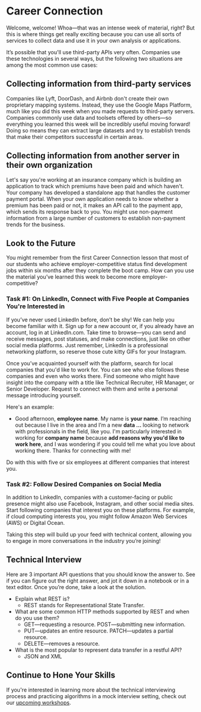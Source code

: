 # Career Connection

Welcome, welcome! Whoa—that was an intense week of material, right? But this is where things get really exciting because you can use all sorts of services to collect data and use it in your own analysis or applications.

It’s possible that you'll use third-party APIs very often. Companies use these technologies in several ways, but the following two situations are among the most common use cases:

## Collecting information from third-party services

Companies like Lyft, DoorDash, and Airbnb don't create their own proprietary mapping systems. Instead, they use the Google Maps Platform, much like you did this week when you made requests to third-party servers. Companies commonly use data and toolsets offered by others—so everything you learned this week will be incredibly useful moving forward! Doing so means they can extract large datasets and try to establish trends that make their competitors successful in certain areas.

## Collecting information from another server in their own organization

Let's say you're working at an insurance company which is building an application to track which premiums have been paid and which haven't. Your company has developed a standalone app that handles the customer payment portal. When your own application needs to know whether a premium has been paid or not, it makes an API call to the payment app, which sends its response back to you. You might use non-payment information from a large number of customers to establish non-payment trends for the business.

## Look to the Future

You might remember from the first Career Connection lesson that most of our students who achieve employer-competitive status find development jobs within six months after they complete the boot camp. How can you use the material you’ve learned this week to become more employer-competitive?

### Task #1: On LinkedIn, Connect with Five People at Companies You're Interested in

If you’ve never used LinkedIn before, don’t be shy! We can help you become familiar with it. Sign up for a new account or, if you already have an account, log in at LinkedIn.com. Take time to browse—you can send and receive messages, post statuses, and make connections, just like on other social media platforms. Just remember, LinkedIn is a professional networking platform, so reserve those cute kitty GIFs for your Instagram.

Once you’ve acquainted yourself with the platform, search for local companies that you'd like to work for. You can see who else follows these companies and even who works there. Find someone who might have insight into the company with a title like Technical Recruiter, HR Manager, or Senior Developer. Request to connect with them and write a personal message introducing yourself.

Here's an example:

- Good afternoon, **employee name**. My name is **your name**. I’m reaching out because I live in the area and I’m a new **data …** looking to network with professionals in the field, like you. I'm particularly interested in working for **company name** because **add reasons why you'd like to work here**, and I was wondering if you could tell me what you love about working there. Thanks for connecting with me!

Do with this with five or six employees at different companies that interest you.

### Task #2: Follow Desired Companies on Social Media

In addition to LinkedIn, companies with a customer-facing or public presence might also use Facebook, Instagram, and other social media sites. Start following companies that interest you on these platforms. For example, if cloud computing interests you, you might follow Amazon Web Services (AWS) or Digital Ocean.

Taking this step will build up your feed with technical content, allowing you to engage in more conversations in the industry you’re joining!

## Technical Interview

Here are 3 important API questions that you should know the answer to. See if you can figure out the right answer, and jot it down in a notebook or in a text editor. Once you’re done, take a look at the solution.

- Explain what REST is?
  - REST stands for Representational State Transfer.
- What are some common HTTP methods supported by REST and when do you use them?
  - GET—requesting a resource. POST—submitting new information. 
  - PUT—updates an entire resource. PATCH—updates a partial resource. 
  - DELETE—removes a resource.
- What is the most popular to represent data transfer in a restful API?
  - JSON and XML

## Continue to Hone Your Skills

If you're interested in learning more about the technical interviewing process and practicing algorithms in a mock interview setting, check out our [upcoming workshops](https://careernetwork.2u.com/?utm_medium=Academics&utm_source=boot_camp).
